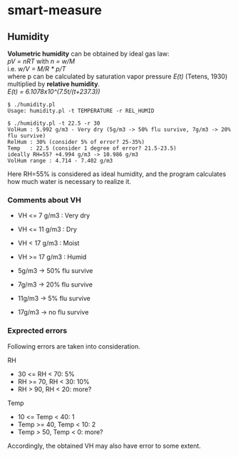 # smart-measure

## Humidity
**Volumetric humidity** can be obtained by ideal gas law:  
_pV = nRT_ with _n = w/M_  
i.e. _w/V = M/R * p/T_  
where p can be calculated by saturation vapor pressure _E(t)_ (Tetens, 1930) multiplied by **relative humidity**.  
_E(t) = 6.1078x10^(7.5t/(t+237.3))_
```
$ ./humidity.pl
Usage: humidity.pl -t TEMPERATURE -r REL_HUMID
```
```
$ ./humidity.pl -t 22.5 -r 30
VolHum : 5.992 g/m3 - Very dry (5g/m3 -> 50% flu survive, 7g/m3 -> 20% flu survive)
RelHum : 30% (consider 5% of error? 25-35%)
Temp   : 22.5 (consider 1 degree of error? 21.5-23.5)
ideally RH=55? +4.994 g/m3 -> 10.986 g/m3
VolHum range : 4.714 - 7.402 g/m3
```
Here RH=55% is considered as ideal humidity, and the program calculates how much water is necessary to realize it.

### Comments about VH
- VH <= 7 g/m3 : Very dry
- VH <= 11 g/m3 : Dry
- VH < 17 g/m3 : Moist
- VH >= 17 g/m3 : Humid

- 5g/m3 -> 50% flu survive
- 7g/m3 -> 20% flu survive
- 11g/m3 -> 5% flu survive
- 17g/m3 -> no flu survive

### Exprected errors
Following errors are taken into consideration.

RH
- 30 <= RH < 70: 5%
- RH >= 70, RH < 30: 10%
- RH > 90, RH < 20: more?

Temp
- 10 <= Temp < 40: 1
- Temp >= 40, Temp < 10: 2
- Temp > 50, Temp < 0: more?

Accordingly, the obtained VH may also have error to some extent.
